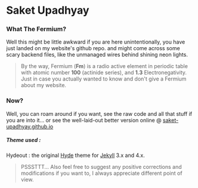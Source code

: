 # Saket Upadhyay

### What The Fermium?
Well this might be little awkward if you are here unintentionally, you have just landed on my website's github repo. and might come across some scary backend files, like the unmanaged wires behind shining neon lights.

> By the way, Fermium (**Fm**) is a radio active element in periodic table with atomic number **100**	(actinide series), and **1.3** Electronegativity. Just in case you actually wanted to know and don't give a Fermium about my website.

### Now?
Well, you can roam around if you want, see the raw code and all that stuff if you are into it... or see the well-laid-out better version online @ [saket-upadhyay.github.io](https://saket-upadhyay.github.io)



##### Theme used :
Hydeout : the original [Hyde](https://github.com/poole/hyde)
theme for [Jekyll](http://jekyllrb.com) 3.x and 4.x.


> PSSSTTT... Also feel free to suggest any positive corrections and modifications if you want to, I always appreciate different point of view.
